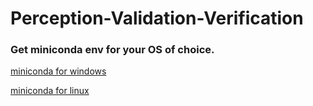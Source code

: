 # Perception-Validation-Verification



### Get miniconda env for your OS of choice.

[miniconda for windows](https://docs.conda.io/en/latest/miniconda.html)

[miniconda for linux](https://docs.conda.io/projects/conda/en/latest/user-guide/install/linux.html)


